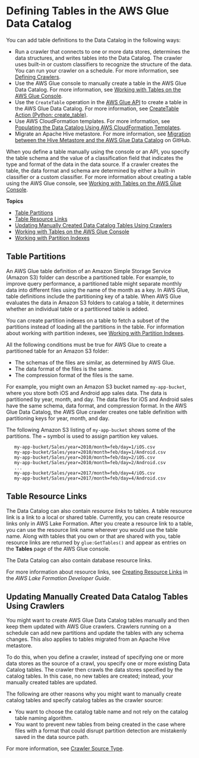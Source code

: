 # Defining Tables in the AWS Glue Data Catalog<a name="tables-described"></a>

You can add table definitions to the Data Catalog in the following ways:
+ Run a crawler that connects to one or more data stores, determines the data structures, and writes tables into the Data Catalog\. The crawler uses built\-in or custom classifiers to recognize the structure of the data\. You can run your crawler on a schedule\. For more information, see [Defining Crawlers](add-crawler.md)\.
+ Use the AWS Glue console to manually create a table in the AWS Glue Data Catalog\. For more information, see [Working with Tables on the AWS Glue Console](console-tables.md)\.
+ Use the `CreateTable` operation in the [AWS Glue API](aws-glue-api.md) to create a table in the AWS Glue Data Catalog\. For more information, see [CreateTable Action \(Python: create\_table\)](aws-glue-api-catalog-tables.md#aws-glue-api-catalog-tables-CreateTable)\.
+ Use AWS CloudFormation templates\. For more information, see [Populating the Data Catalog Using AWS CloudFormation Templates](populate-with-cloudformation-templates.md)\.
+ Migrate an Apache Hive metastore\. For more information, see [Migration between the Hive Metastore and the AWS Glue Data Catalog](https://github.com/aws-samples/aws-glue-samples/tree/master/utilities/Hive_metastore_migration) on GitHub\.

When you define a table manually using the console or an API, you specify the table schema and the value of a classification field that indicates the type and format of the data in the data source\. If a crawler creates the table, the data format and schema are determined by either a built\-in classifier or a custom classifier\. For more information about creating a table using the AWS Glue console, see [Working with Tables on the AWS Glue Console](console-tables.md)\.

**Topics**
+ [Table Partitions](#tables-partition)
+ [Table Resource Links](#tables-resource-links)
+ [Updating Manually Created Data Catalog Tables Using Crawlers](#update-manual-tables)
+ [Working with Tables on the AWS Glue Console](console-tables.md)
+ [Working with Partition Indexes](partition-indexes.md)

## Table Partitions<a name="tables-partition"></a>

An AWS Glue table definition of an Amazon Simple Storage Service \(Amazon S3\) folder can describe a partitioned table\. For example, to improve query performance, a partitioned table might separate monthly data into different files using the name of the month as a key\. In AWS Glue, table definitions include the partitioning key of a table\. When AWS Glue evaluates the data in Amazon S3 folders to catalog a table, it determines whether an individual table or a partitioned table is added\. 

You can create partition indexes on a table to fetch a subset of the partitions instead of loading all the partitions in the table\. For information about working with partition indexes, see [Working with Partition Indexes](partition-indexes.md)\.

All the following conditions must be true for AWS Glue to create a partitioned table for an Amazon S3 folder:
+ The schemas of the files are similar, as determined by AWS Glue\.
+ The data format of the files is the same\.
+ The compression format of the files is the same\.

For example, you might own an Amazon S3 bucket named `my-app-bucket`, where you store both iOS and Android app sales data\. The data is partitioned by year, month, and day\. The data files for iOS and Android sales have the same schema, data format, and compression format\. In the AWS Glue Data Catalog, the AWS Glue crawler creates one table definition with partitioning keys for year, month, and day\. 

The following Amazon S3 listing of `my-app-bucket` shows some of the partitions\. The `=` symbol is used to assign partition key values\. 

```
   my-app-bucket/Sales/year=2010/month=feb/day=1/iOS.csv
   my-app-bucket/Sales/year=2010/month=feb/day=1/Android.csv
   my-app-bucket/Sales/year=2010/month=feb/day=2/iOS.csv
   my-app-bucket/Sales/year=2010/month=feb/day=2/Android.csv
   ...
   my-app-bucket/Sales/year=2017/month=feb/day=4/iOS.csv
   my-app-bucket/Sales/year=2017/month=feb/day=4/Android.csv
```

## Table Resource Links<a name="tables-resource-links"></a>

The Data Catalog can also contain *resource links* to tables\. A table resource link is a link to a local or shared table\. Currently, you can create resource links only in AWS Lake Formation\. After you create a resource link to a table, you can use the resource link name wherever you would use the table name\. Along with tables that you own or that are shared with you, table resource links are returned by `glue:GetTables()` and appear as entries on the **Tables** page of the AWS Glue console\.

The Data Catalog can also contain database resource links\.

For more information about resource links, see [Creating Resource Links](https://docs.aws.amazon.com/lake-formation/latest/dg/creating-resource-links.html) in the *AWS Lake Formation Developer Guide*\.

## Updating Manually Created Data Catalog Tables Using Crawlers<a name="update-manual-tables"></a>

You might want to create AWS Glue Data Catalog tables manually and then keep them updated with AWS Glue crawlers\. Crawlers running on a schedule can add new partitions and update the tables with any schema changes\. This also applies to tables migrated from an Apache Hive metastore\.

To do this, when you define a crawler, instead of specifying one or more data stores as the source of a crawl, you specify one or more existing Data Catalog tables\. The crawler then crawls the data stores specified by the catalog tables\. In this case, no new tables are created; instead, your manually created tables are updated\.

The following are other reasons why you might want to manually create catalog tables and specify catalog tables as the crawler source:
+ You want to choose the catalog table name and not rely on the catalog table naming algorithm\.
+ You want to prevent new tables from being created in the case where files with a format that could disrupt partition detection are mistakenly saved in the data source path\.

For more information, see [Crawler Source Type](define-crawler.md#crawler-source-type)\.